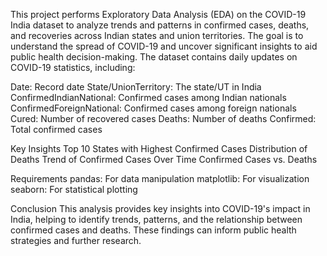 This project performs Exploratory Data Analysis (EDA) on the COVID-19 India dataset to analyze trends and patterns in confirmed cases, deaths, and recoveries across Indian states and union territories. The goal is to understand the spread of COVID-19 and uncover significant insights to aid public health decision-making.
The dataset contains daily updates on COVID-19 statistics, including:

Date: Record date
State/UnionTerritory: The state/UT in India
ConfirmedIndianNational: Confirmed cases among Indian nationals
ConfirmedForeignNational: Confirmed cases among foreign nationals
Cured: Number of recovered cases
Deaths: Number of deaths
Confirmed: Total confirmed cases

Key Insights
Top 10 States with Highest Confirmed Cases
Distribution of Deaths
Trend of Confirmed Cases Over Time
Confirmed Cases vs. Deaths

Requirements
pandas: For data manipulation
matplotlib: For visualization
seaborn: For statistical plotting

Conclusion
This analysis provides key insights into COVID-19's impact in India, helping to identify trends, patterns, and the relationship between confirmed cases and deaths. These findings can inform public health strategies and further research.
